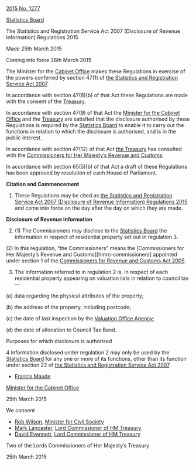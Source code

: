 [2015 No. 1277][legislation:uksi-2015-1277]

[Statistics Board][government-organisation:uk-statistics-authority]

The Statistics and Registration Service Act 2007 (Disclosure of Revenue Information) Regulations 2015

Made 25th March 2015

Coming into force 26th March 2015

The Minister for the [Cabinet Office][government-organisation:cabinet-office] makes these Regulations in exercise of the powers conferred by section 47(1) of [the Statistics and Registration Service Act 2007][legislation:uksi-2015-1277].

In accordance with section 47(8)(b) of that Act these Regulations are made with the consent of the [Treasury][government-organisation:hm-treasury].

In accordance with section 47(9) of that Act the [Minister for the Cabinet Office][government-role:minister-for-the-cabinet-office] and the [Treasury][government-organisation:hm-treasury] are satisfied that the disclosure authorised by these Regulations is required by the [Statistics Board][government-organisation:uk-statistics-authority] to enable it to carry out the functions in relation to which the disclosure is authorised, and is in the public interest.

In accordance with section 47(12) of that Act [the Treasury][government-organisation:hm-treasury] has consulted with the [Commissioners for Her Majesty’s Revenue and Customs][government-organisation:hmrc-commissioners].

In accordance with section 65(5)(b) of that Act a draft of these Regulations has been approved by resolution of each House of Parliament.

**Citation and Commencement**

1. These Regulations may be cited as [the Statistics and Registration Service Act 2007 (Disclosure of Revenue Information) Regulations 2015][legislation:uksi-2015-1277] and come into force on the day after the day on which they are made.

**Disclosure of Revenue Information**

2. (1) The Commissioners may disclose to the [Statistics Board][government-organisation:uk-statistics-authority] the information in respect of residential property set out in regulation 3.

(2) In this regulation, “the Commissioners” means the [Commissioners for Her Majesty’s Revenue and Customs][hmrc-commissioners] appointed under section 1 of the [Commissioners for Revenue and Customs Act 2005][legislation:ukpga-2005-11].

3. The information referred to in regulation 2 is, in respect of each residential property appearing on valuation lists in relation to council tax —

(a) data regarding the physical attributes of the property;

(b) the address of the property, including postcode;

(c) the date of last inspection by the [Valuation Office Agency][government-organisation:valuation-office-agency];

(d) the date of allocation to Council Tax Band.

Purposes for which disclosure is authorised

4 Information disclosed under regulation 2 may only be used by the [Statistics Board][government-organisation:uk-statistics-authority] for any one or more of its functions, other than its function under section 22 of [the Statistics and Registration Service Act 2007][legislation:ukdsi-2015-9780111128749].

* [Francis Maude][government-person:francis-maude]

[Minister for the Cabinet Office][government-role:minister-for-the-cabinet-office]

25th March 2015

We consent

* [Rob Wilson][government-person:rob-wilson], [Minister for Civil Society][government-role:parliamentary-under-secretary-of-state--75]
* [Mark Lancaster][government-person:mark-lancaster], [Lord Commissioner of HM Treasury][government-role:government-whip-lord-commissioner-of-hm-treasury]
* [David Evennett][government-person:david-evennett], [Lord Commissioner of HM Treasury][government-role:government-whip-lord-commissioner-of-hm-treasury]

Two of the Lords Commissioners of Her Majesty’s Treasury

25th March 2015


[legislation:uksi-2015-1277]: http://www.legislation.gov.uk/uksi/2015/1277/made
[legislation:ukpga-2005-11]: http://www.legislation.gov.uk/ukpga/2005/11/made
[legislation:ukdsi-2015-9780111128749]: http://origin-www.legislation.gov.uk/ukdsi/2015/9780111128749

[government-organisation:cabinet-office]: https://www.gov.uk/government/organisations/cabinet-office
[government-organisation:uk-statistics-authority]: https://www.gov.uk/government/organisations/uk-statistics-authority
[government-organisation:hmrc-commissioners]: https://www.gov.uk/government/organisations/hm-revenue-customs/about/our-governance#hmrc-commissioners
[government-organisation:hm-treasury]: https://www.gov.uk/government/organisations/hm-treasury
[government-organisation:valuation-office-agency]: https://www.gov.uk/government/organisations/valuation-office-agency

[government-role:minister-for-the-cabinet-office]: https://www.gov.uk/government/ministers/minister-for-the-cabinet-office
[government-role:government-whip-lord-commissioner-of-hm-treasury]: https://www.gov.uk/government/ministers/government-whip-lord-commissioner-of-hm-treasury--5
[government-role:parliamentary-under-secretary-of-state--75]: https://www.gov.uk/government/ministers/parliamentary-under-secretary-of-state--75

[government-person:francis-maude]: https://www.gov.uk/government/people/francis-maude 
[government-person:rob-wilson]: https://www.gov.uk/government/people/rob-wilson
[government-person:mark-lancaster]: https://www.gov.uk/government/people/mark-lancaster
[government-person:david-evennett]: https://www.gov.uk/government/people/david-evennett
